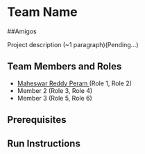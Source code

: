 # Team Name

##Amigos

Project description (~1 paragraph)(Pending...)

## Team Members and Roles

* [Maheswar Reddy Peram ](https://github.com/maheswarreddy01/CIS641-HW2-Peram/)(Role 1, Role 2)
* Member 2 (Role 3, Role 4)
* Member 3 (Role 5, Role 6)

## Prerequisites

## Run Instructions

